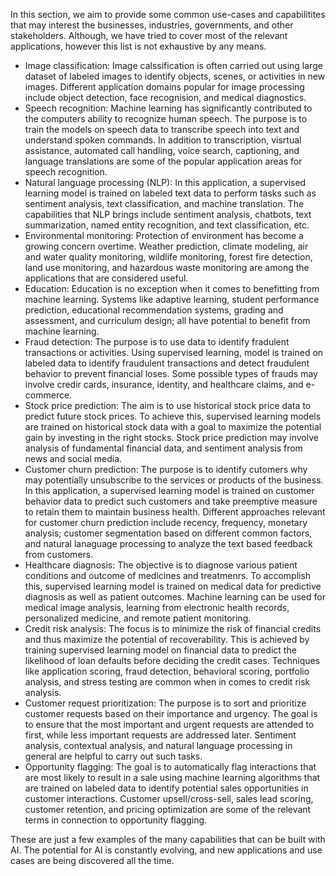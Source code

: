In this section, we aim to provide some common use-cases and capabilitites that may interest the businesses, industries, governments, and other stakeholders. Although, we have tried to cover most of the relevant applications, however this list is not exhaustive by any means.

- Image classification: Image calssification is often carried out using large dataset of labeled images to identify objects, scenes, or activities in new images. Different application domains popular for image processing include object detection, face recognision, and medical diagnostics.
- Speech recognition: Machine learning has significantly contributed to the computers ability to recognize human speech. The purpose is to train the models on speech data to transcribe speech into text and understand spoken commands. In addition to transcription, visrtual assistance, automated call handling, voice search, captioning, and language translations are some of the popular application areas for speech recognition.
- Natural language processing (NLP): In this application, a supervised learning model is trained on labeled text data to perform tasks such as sentiment analysis, text classification, and machine translation. The capabilities that NLP brings include sentiment analysis, chatbots, text summarization, named entity recognition, and text classification, etc.
- Environmental monitoring: Protection of environment has become a growing concern overtime. Weather prediction, climate modeling, air and water quality monitoring, wildlife monitoring, forest fire detection, land use monitoring, and hazardous waste monitoring are among the applications that are considered useful.
- Education: Education is no exception when it comes to benefitting from machine learning. Systems like adaptive learning, student performance prediction, educational recommendation systems, grading and assessment, and curriculum design; all have potential to benefit from machine learning.
- Fraud detection: The purpose is to use data to identify fradulent transactions or activities. Using supervised learning, model is trained on labeled data to identify fraudulent transactions and detect fraudulent behavior to prevent financial loses. Some possible types of frauds may involve credir cards, insurance, identity, and healthcare claims, and e-commerce.
- Stock price prediction: The aim is to use historical stock price data to predict future stock prices. To achieve this, supervised learning models are trained on historical stock data with a goal to maximize the potential gain by investing in the right stocks. Stock price prediction may involve analysis of fundamental financial data, and sentiment analysis from news and social media.
- Customer churn prediction: The purpose is to identify cutomers why may potentially unsubscribe to the services or products of the business. In this application, a supervised learning model is trained on customer behavior data to predict such customers and take preemptive measure to retain them to maintain business health. Different approaches relevant for customer churn prediction include recency, frequency, monetary analysis; customer segmentation based on different common factors, and natural lanaguage processing to analyze the text based feedback from customers.
- Healthcare diagnosis: The objective is to diagnose various patient conditions and outcome of medicines and treatmenrs. To accomplish this, supervised learning model is trained on medical data for predictive diagnosis as well as patient outcomes. Machine learning can be used for medical image analysis, learning from electronic health records, personalized medicine, and remote patient monitoring.
- Credit risk analysis: The focus is to minimize the risk of financial credits and thus maximize the potential of recoverability. This is achieved by training supervised learning model on financial data to predict the likelihood of loan defaults before deciding the credit cases. Techniques like application scoring, fraud detection, behavioral scoring, portfolio analysis, and stress testing are common when in comes to credit risk analysis.
- Customer request prioritization: The purpose is to sort and prioritize customer requests based on their importance and urgency. The goal is to ensure that the most important and urgent requests are attended to first, while less important requests are addressed later. Sentiment analysis, contextual analysis, and natural language processing in general are helpful to carry out such tasks. 
- Opportunity flagging: The goal is to automatically flag interactions that are most likely to result in a sale using machine learning algorithms that are trained on labeled data to identify potential sales opportunities in customer interactions. Customer upsell/cross-sell, sales lead scoring, customer retention, and pricing optimization are some of the relevant terms in connection to opportunity flagging.

These are just a few examples of the many capabilities that can be built with AI. The potential for AI is constantly evolving, and new applications and use cases are being discovered all the time.
